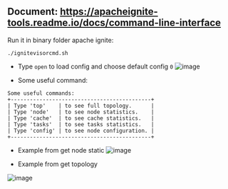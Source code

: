 ## Document: https://apacheignite-tools.readme.io/docs/command-line-interface

Run it in binary folder apache ignite:
```
./ignitevisorcmd.sh
```

- Type `open` to load config and choose default config `0`
![image](https://user-images.githubusercontent.com/3434274/139180559-0c95db7c-7364-45f0-bfd3-5b426f66958c.png)

- Some useful command:
```
Some useful commands:
+--------------------------------------------+
| Type 'top'    | to see full topology.      |
| Type 'node'   | to see node statistics.    |
| Type 'cache'  | to see cache statistics.   |
| Type 'tasks'  | to see tasks statistics.   |
| Type 'config' | to see node configuration. |
+--------------------------------------------+
```

- Example from get node static
![image](https://user-images.githubusercontent.com/3434274/139180683-33498e52-4a12-4d7a-a0dd-e1c3da4dccee.png)

- Example from get topology

![image](https://user-images.githubusercontent.com/3434274/139180800-b53ff172-71e5-489c-8712-5adda545235c.png)



